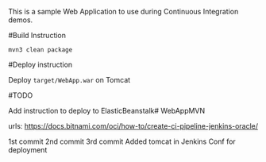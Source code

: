 This is a sample Web Application to use during Continuous Integration demos.

#Build Instruction

```
mvn3 clean package
```

#Deploy instruction

Deploy ```target/WebApp.war``` on Tomcat
 
#TODO
 
Add instruction to deploy to ElasticBeanstalk# WebAppMVN

urls:
https://docs.bitnami.com/oci/how-to/create-ci-pipeline-jenkins-oracle/

1st commit
2nd commit
3rd commit
Added tomcat in Jenkins Conf for deployment


